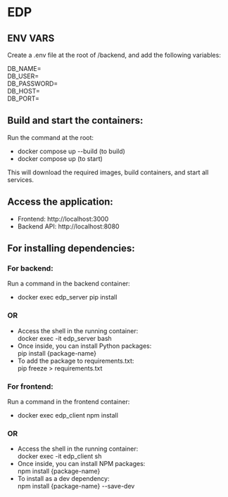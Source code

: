 # EDP

## ENV VARS
Create a .env file at the root of /backend, and add the following variables:

DB_NAME=\
DB_USER=\
DB_PASSWORD=\
DB_HOST=\
DB_PORT=

## Build and start the containers:
Run the command at the root:
- docker compose up --build (to build)
- docker compose up (to start)

This will download the required images, build containers, and start all services.

## Access the application:

- Frontend: http://localhost:3000 
- Backend API: http://localhost:8080 

## For installing dependencies:
### For backend:

Run a command in the backend container:
- docker exec edp_server pip install <package-name>
### OR
- Access the shell in the running container:\
docker exec -it edp_server bash
- Once inside, you can install Python packages:\
pip install {package-name}
- To add the package to requirements.txt:\
pip freeze > requirements.txt

### For frontend:
Run a command in the frontend container:
- docker exec edp_client npm install <package-name>
### OR
- Access the shell in the running container:\
docker exec -it edp_client sh
- Once inside, you can install NPM packages:\
npm install {package-name}
- To install as a dev dependency:\
npm install {package-name} --save-dev
